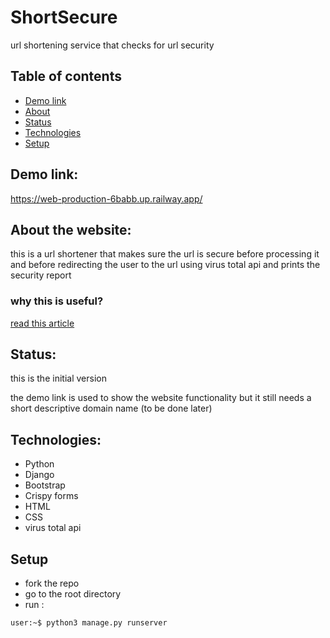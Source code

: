 # ShortSecure
url shortening service that checks for url security

## Table of contents
* [Demo link](#demo-link)
* [About](#about-the-website)
* [Status](#status)
* [Technologies](#technologies)
* [Setup](#setup)

## Demo link:
https://web-production-6babb.up.railway.app/

## About the website:
this is a url shortener that makes sure the url is secure before processing it and before redirecting the user to the url using virus total api and prints the security report

### why this is useful? 
[read this article](https://www.cmu.edu/iso/aware/dont-take-the-bait/shortened-url-security.html#:~:text=Shortened%20URLs%2C%20such%20as%20those,software%20on%20to%20your%20device.)

## Status:
this is the initial version

the demo link is used to show the website functionality but it still needs a short descriptive domain name (to be done later)

## Technologies:
* Python
* Django
* Bootstrap
* Crispy forms
* HTML
* CSS
* virus total api

## Setup
* fork the repo
* go to the root directory
* run : 
```console
user:~$ python3 manage.py runserver
```
